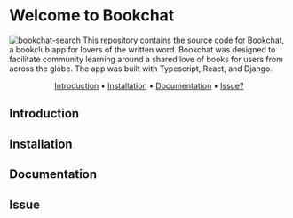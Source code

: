 # Welcome to Bookchat
![bookchat-search](https://github.com/user-attachments/assets/dfad1735-ff58-4827-9b06-b68a65835020)
This repository contains the source code for Bookchat, a bookclub app for lovers of the written word. Bookchat was designed to facilitate community learning around a shared love of books for users from across the globe. The app was built with Typescript, React, and Django.

<p align="center">
  <a href="#introduction">Introduction</a> •
  <a href="#installation">Installation</a> •
  <a href="#documentation">Documentation</a> •
  <a href="#issue">Issue?</a>
</p>


## Introduction

## Installation

## Documentation

## Issue
